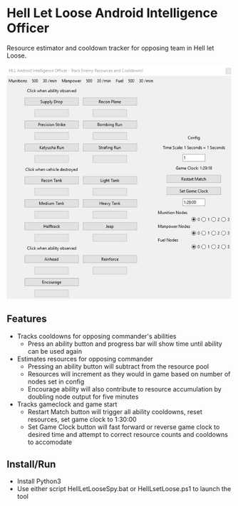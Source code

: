 # Hell Let Loose Android Intelligence Officer
Resource estimator and cooldown tracker for opposing team in Hell let Loose. 

<img src="./doc/main.gif" alt="GUI in use">

## Features

* Tracks cooldowns for opposing commander's abilities
	* Press an ability button and progress bar will show time until ability can be used again
* Estimates resources for opposing commander
	* Pressing an ability button will subtract from the resource pool
	* Resources will increment as they would in game based on number of nodes set in config
	* Encourage ability will also contribute to resource accumulation by doubling node output for five minutes
* Tracks gameclock and game start
	* Restart Match button will trigger all ability cooldowns, reset resources, set game clock to 1:30:00
	* Set Game Clock button will fast forward or reverse game clock to desired time and attempt to correct resource counts and cooldowns to accomodate

## Install/Run
* Install Python3
* Use either script HellLetLooseSpy.bat or HellLsetLoose.ps1 to launch the tool





